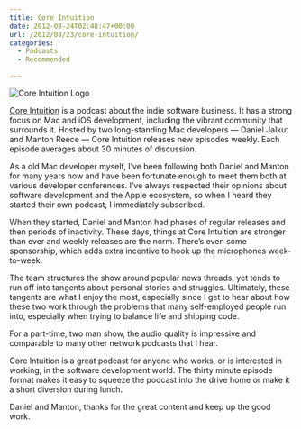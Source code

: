 ```yaml
---
title: Core Intuition
date: 2012-08-24T02:48:47+00:00
url: /2012/08/23/core-intuition/
categories:
  - Podcasts
  - Recommended

---
```

![Core Intuition Logo][1]

[Core Intuition][2] is a podcast about the indie software business. It has a strong focus on Mac and iOS development, including the vibrant community that surrounds it. Hosted by two long-standing Mac developers &#8212; Daniel Jalkut and Manton Reece &#8212; Core Intuition releases new episodes weekly. Each episode averages about 30 minutes of discussion.

As a old Mac developer myself, I&#8217;ve been following both Daniel and Manton for many years now and have been fortunate enough to meet them both at various developer conferences. I&#8217;ve always respected their opinions about software development and the Apple ecosystem, so when I heard they started their own podcast, I immediately subscribed.

When they started, Daniel and Manton had phases of regular releases and then periods of inactivity. These days, things at Core Intuition are stronger than ever and weekly releases are the norm. There&#8217;s even some sponsorship, which adds extra incentive to hook up the microphones week-to-week.

The team structures the show around popular news threads, yet tends to run off into tangents about personal stories and struggles. Ultimately, these tangents are what I enjoy the most, especially since I get to hear about how these two work through the problems that many self-employed people run into, especially when trying to balance life and shipping code.

For a part-time, two man show, the audio quality is impressive and comparable to many other network podcasts that I hear.

Core Intuition is a great podcast for anyone who works, or is interested in working, in the software development world. The thirty minute episode format makes it easy to squeeze the podcast into the drive home or make it a short diversion during lunch.

Daniel and Manton, thanks for the great content and keep up the good work.

 [1]: http://mikezornek.com/media/images/core_int_logo.png "Core Intuition Logo"
 [2]: http://www.coreint.org/